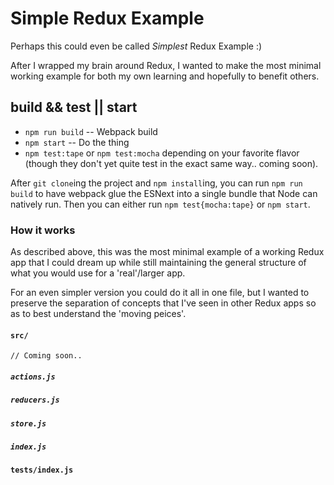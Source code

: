 # Simple Redux Example

Perhaps this could even be called _Simplest_ Redux Example :) 

After I wrapped my brain around Redux, I wanted to make the most minimal working example for both my own learning and hopefully to benefit others. 

## build && test || start 

* `npm run build` -- Webpack build
* `npm start` -- Do the thing
* `npm test:tape` or `npm test:mocha` depending on your favorite flavor (though they don't yet quite test in the exact same way.. coming soon).

After `git clone`ing the project and `npm install`ing, you can run `npm run build` to have webpack glue the ESNext into a single bundle that Node can natively run. Then you can either run `npm test{mocha:tape}` or `npm start`. 

### How it works

As described above, this was the most minimal example of a working Redux app that I could dream up while still maintaining the general structure of what you would use for a 'real'/larger app. 

For an even simpler version you could do it all in one file, but I wanted to preserve the separation of concepts that I've seen in other Redux apps so as to best understand the 'moving peices'. 

#### `src/`

```
// Coming soon..
```

##### `actions.js`

##### `reducers.js`

##### `store.js`

##### `index.js`

#### `tests/index.js`
